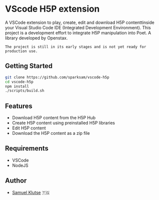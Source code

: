 # VScode H5P extension
A VSCode extension to play, create, edit and download H5P contenttinside your Visual Studio Code IDE (Integrated Development Environment). This project is a development effort to integrate H5P manipulation into Poet. A library developed by Openstax.

`The project is still in its early stages and is not yet ready for production use.`

## Getting Started
```bash
git clone https://github.com/sparksam/vscode-h5p
cd vscode-h5p
npm install
./scripts/build.sh

```

## Features
- Download H5P content from the H5P Hub
- Create H5P content using preinstalled H5P libraries
- Edit H5P content
- Download the H5P content as a zip file

## Requirements
- VSCode
- NodeJS

## Author
- [Samuel Klutse](https://samuelklutse.com) 🇹🇬
